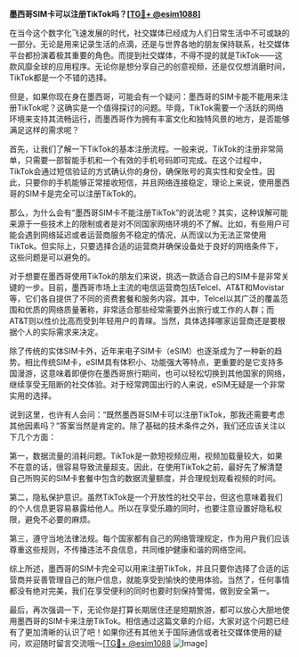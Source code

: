 **墨西哥SIM卡可以注册TikTok吗？[[TG💪+ @esim1088](https://t.me/s/esim1088)]**

在当今这个数字化飞速发展的时代，社交媒体已经成为人们日常生活中不可或缺的一部分。无论是用来记录生活的点滴，还是与世界各地的朋友保持联系，社交媒体平台都扮演着极其重要的角色。而提到社交媒体，不得不提的就是TikTok——这款风靡全球的应用程序。无论你是想分享自己的创意视频，还是仅仅想消磨时间，TikTok都是一个不错的选择。

但是，如果你现在身在墨西哥，可能会有一个疑问：墨西哥的SIM卡能不能用来注册TikTok呢？这确实是一个值得探讨的问题。毕竟，TikTok需要一个活跃的网络环境来支持其流畅运行，而墨西哥作为拥有丰富文化和独特风景的地方，是否能够满足这样的需求呢？

首先，让我们了解一下TikTok的基本注册流程。一般来说，TikTok的注册非常简单，只需要一部智能手机和一个有效的手机号码即可完成。在这个过程中，TikTok会通过短信验证的方式确认你的身份，确保账号的真实性和安全性。因此，只要你的手机能够正常接收短信，并且网络连接稳定，理论上来说，使用墨西哥的SIM卡是完全可以注册TikTok的。

那么，为什么会有“墨西哥SIM卡不能注册TikTok”的说法呢？其实，这种误解可能来源于一些技术上的限制或者是对不同国家网络环境的不了解。比如，有些用户可能会遇到网络延迟或者运营商服务不稳定的情况，从而误以为无法正常使用TikTok。但实际上，只要选择合适的运营商并确保设备处于良好的网络条件下，这些问题是可以避免的。

对于想要在墨西哥使用TikTok的朋友们来说，挑选一款适合自己的SIM卡是非常关键的一步。目前，墨西哥市场上主流的电信运营商包括Telcel、AT&T和Movistar等，它们各自提供了不同的资费套餐和服务内容。其中，Telcel以其广泛的覆盖范围和优质的网络质量著称，非常适合那些经常需要外出旅行或工作的人群；而AT&T则以性价比高而受到年轻用户的青睐。当然，具体选择哪家运营商还是要根据个人的实际需求来决定。

除了传统的实体SIM卡外，近年来电子SIM卡（eSIM）也逐渐成为了一种新的趋势。相比传统SIM卡，eSIM具有体积小、功能强大等特点，更重要的是它支持多国漫游，这意味着即便你在墨西哥旅行期间，也可以轻松切换到其他国家的网络，继续享受无阻断的社交体验。对于经常跨国出行的人来说，eSIM无疑是一个非常实用的选择。

说到这里，也许有人会问：“既然墨西哥SIM卡可以注册TikTok，那我还需要考虑其他因素吗？”答案当然是肯定的。除了基础的技术条件之外，我们还应该关注以下几个方面：

第一，数据流量的消耗问题。TikTok是一款短视频应用，视频加载量较大，如果不在意的话，很容易导致流量超支。因此，在使用TikTok之前，最好先了解清楚自己所购买的SIM卡套餐中包含的数据流量额度，并合理规划观看视频的时间。

第二，隐私保护意识。虽然TikTok是一个开放性的社交平台，但这也意味着我们的个人信息更容易暴露给他人。所以在享受乐趣的同时，也要注意设置好隐私权限，避免不必要的麻烦。

第三，遵守当地法律法规。每个国家都有自己的网络管理规定，作为用户我们应该尊重这些规则，不传播违法不良信息，共同维护健康和谐的网络空间。

综上所述，墨西哥的SIM卡完全可以用来注册TikTok，并且只要你选择了合适的运营商并妥善管理自己的账户信息，就能享受到愉快的使用体验。当然了，任何事情都没有绝对完美，我们在享受便利的同时也要时刻保持警惕，做到安全第一。

最后，再次强调一下，无论你是打算长期居住还是短期旅游，都可以放心大胆地使用墨西哥的SIM卡来注册TikTok。相信通过这篇文章的介绍，大家对这个问题已经有了更加清晰的认识了吧！如果你还有其他关于国际通信或者社交媒体使用的疑问，欢迎随时留言交流哦～[[TG💪+ @esim1088](https://t.me/s/esim1088) ![Image](https://i.postimg.cc/4NQfJmqS/Snipaste-2025-05-13-00-14-12.png)]
